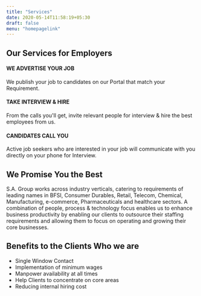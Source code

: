 ```yaml
---
title: "Services"
date: 2020-05-14T11:58:19+05:30
draft: false
menu: "homepagelink"
---
```


## Our Services for Employers

#### WE ADVERTISE YOUR JOB
We publish your job to candidates on our Portal that match your Requirement.

#### TAKE INTERVIEW & HIRE
From the calls you'll get, invite relevant people for interview & hire the best ​employees from us.

#### CANDIDATES CALL YOU
Active job seekers who are interested in your job will communicate with you directly on your phone for Interview.

## We Promise You the  Best

S.A. Group works across industry verticals, catering to requirements of leading names in BFSI, Consumer Durables, Retail, Telecom, Chemical, Manufacturing, e-commerce, Pharmaceuticals and healthcare sectors. A combination of people, process & technology focus enables us to enhance business productivity by enabling our clients to outsource their staffing requirements and allowing them to focus on operating and growing their core businesses.

## Benefits to the Clients Who we are
- Single Window Contact
- Implementation of minimum wages
- Manpower availability at all times
- Help Clients to concentrate on core areas
- Reducing internal hiring cost
